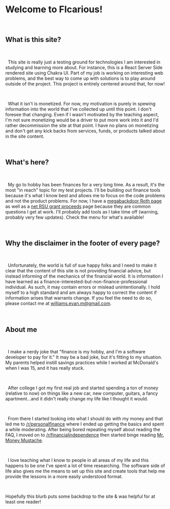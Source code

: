 # Welcome to FIcarious!

&nbsp;  
## What is this site?

&nbsp;  

  This site is really just a testing ground for technologies I am interested in studying and learning more about. For instance, this is a React Server Side rendered site using Chakra UI. Part of my job is working on interesting web problems, and the best way to come up with solutions is to play around outside of the project. This project is entirely centered around that, for now!

&nbsp;

  What it isn't is monetized. For now, my motivation is purely in spewing information into the world that I've collected up until this point. I don't foresee that changing. Even if I wasn't motivated by the teaching aspect, I'm not sure monetizing would be a driver to put more work into it and I'd rather decommission the site at that point. I have no plans on monetizing and don't get any kick backs from services, funds, or products talked about in the site content.  

&nbsp;  

## What's here?

&nbsp;  

  My go to hobby has been finances for a very long time. As a result, it's the most "in reach" topic for my test projects. I'll be building out finance tools because it's what I know best and allows me to focus on the code problems and not the product problems. For now, I have a [megabackdoor Roth page](/tax-advantaged-accounts/401k/megabackdoor-roth) as well as a [net RSU grant proceeds](/equity-compensation/net-proceeds) page because they are common questions I get at work. I'll probably add tools as I take time off (warning, probably very few updates). Check the menu for what's available!

&nbsp;  

## Why the disclaimer in the footer of every page?

&nbsp;  

  Unfortunately, the world is full of sue happy folks and I need to make it clear that the content of this site is not providing financial advice, but instead informing of the mechanics of the financial world. It is information I have learned as a finance-interested-but-non-finance-professional individual. As such, it may contain errors or mislead unintentionally. I hold myself to a high standard and am always happy to correct the content if information arises that warrants change. If you feel the need to do so, please contact me at [williams.evan.m@gmail.com](mailto:williams.evan.m@gmail.com).

&nbsp;

## About me

&nbsp;

  I make a nerdy joke that "finance is my hobby, and I'm a software developer to pay for it." It may be a bad joke, but it's fitting to my situation. My parents helped instill savings practices while I worked at McDonald's when I was 15, and it has really stuck.  

&nbsp;

  After college I got my first real job and started spending a ton of money (relative to now) on things like a new car, new computer, guitars, a fancy apartment...and it didn't really change my life like I thought it would.  

&nbsp;

  From there I started looking into what I should do with my money and that led me to [/r/personalfinance](https://www.reddit.com/r/personalfinance) where I ended up getting the basics and spent a while moderating. After being bored repeating myself about reading the FAQ, I moved on to [/r/financialindependence](https://www.reddit.com/r/financialindependence) then started binge reading [Mr. Money Mustache](https://www.mrmoneymustache.com/2012/01/13/the-shockingly-simple-math-behind-early-retirement/).  

&nbsp;

  I love teaching what I know to people in all areas of my life and this happens to be one I've spent a lot of time researching. The software side of life also gives me the means to set up this site and create tools that help me provide the lessons in a more easily understood format.

&nbsp;

  Hopefully this blurb puts some backdrop to the site & was helpful for at least one reader!